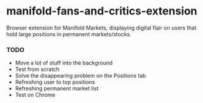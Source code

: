 # manifold-fans-and-critics-extension
Browser extension for Manifold Markets, displaying digital flair on users that hold large positions in permanent markets/stocks.

### TODO

 - Move a lot of stuff into the background
 - Test from scratch
 - Solve the disappearing problem on the Positions tab
 - Refreshing user to top positions
 - Refreshing permanent market list
 - Test on Chrome

